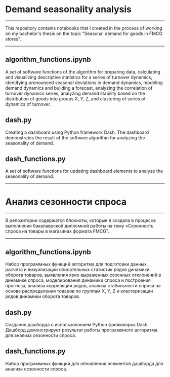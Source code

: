 # Demand seasonality analysis
---
This repository contains notebooks that I created in the process of working on my bachelor's thesis on the topic "Seasonal demand for goods in FMCG stores".

---
## algorithm_functions.ipynb 

A set of software functions of the algorithm for preparing data, calculating and visualizing descriptive statistics for a series of turnover dynamics, identifying pronounced seasonal deviations in demand dynamics, modeling demand dynamics and building a forecast, analyzing the correlation of turnover dynamics series, analyzing demand stability based on the distribution of goods into groups X, Y, Z, and clustering of series of dynamics of turnover.

## dash.py

Creating a dashboard using Python framework Dash. The dashboard demonstrates the result of the software algorithm for analyzing the seasonality of demand.

## dash_functions.py

A set of software functions for updating dashboard elements to analyze the seasonality of demand.

---

# Анализ сезонности спроса
---
В репозитории содержатся блокноты, которые я создала в процессе выполнения бакалаврской дипломной работы на тему «Сезонность спроса на товары в магазинах формата FMCG".

---
## algorithm_functions.ipynb 

Набор программных функций алгоритма для подготовки данных, расчета и визуализации описательных статистик рядов динамики оборота товаров, выявления ярко выраженных сезонных отклонений в динамике спроса, моделирования динамики спроса и построения прогноза, анализа корреляции рядов, анализа стабильности спроса на основе распределения товаров по группам X, Y, Z и кластеризации рядов динамики оборота товаров.

## dash.py

Создание дашборда с использованием Python фреймворка Dash. Дашборд демонстрирует результат работы программного алгоритма для анализа сезонности спроса.

## dash_functions.py

Набор программных функций для обновления элементов дашборда для анализа сезонности спроса.
